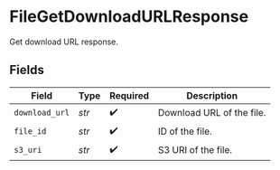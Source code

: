 # FileGetDownloadURLResponse

Get download URL response.


## Fields

| Field                     | Type                      | Required                  | Description               |
| ------------------------- | ------------------------- | ------------------------- | ------------------------- |
| `download_url`            | *str*                     | :heavy_check_mark:        | Download URL of the file. |
| `file_id`                 | *str*                     | :heavy_check_mark:        | ID of the file.           |
| `s3_uri`                  | *str*                     | :heavy_check_mark:        | S3 URI of the file.       |